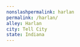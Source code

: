 ```yaml
---
﻿nonslashpermalink: harlan
permalink: /harlan/
alley: Harlan
city: Tell City
state: Indiana
---
```

